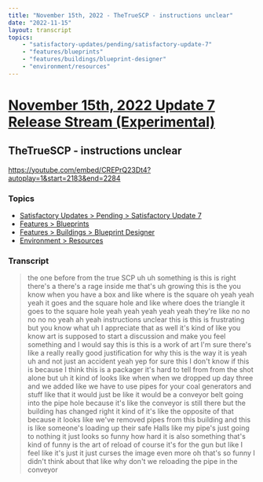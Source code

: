 ```yaml
---
title: "November 15th, 2022 - TheTrueSCP - instructions unclear"
date: "2022-11-15"
layout: transcript
topics:
    - "satisfactory-updates/pending/satisfactory-update-7"
    - "features/blueprints"
    - "features/buildings/blueprint-designer"
    - "environment/resources"
---
```

# [November 15th, 2022 Update 7 Release Stream (Experimental)](../2022-11-15.md)
## TheTrueSCP - instructions unclear
https://youtube.com/embed/CREPrQ23Dt4?autoplay=1&start=2183&end=2284
### Topics
* [Satisfactory Updates > Pending > Satisfactory Update 7](../topics/satisfactory-updates/pending/satisfactory-update-7.md)
* [Features > Blueprints](../topics/features/blueprints.md)
* [Features > Buildings > Blueprint Designer](../topics/features/buildings/blueprint-designer.md)
* [Environment > Resources](../topics/environment/resources.md)

### Transcript

> the one before from the true SCP
> uh
> uh something is this is right there's a
> there's a rage inside me that's uh
> growing this is the you know when you
> have a box and like where is the square
> oh yeah yeah yeah it goes and the square
> hole and like where does the triangle it
> goes to the square hole yeah yeah yeah
> yeah yeah they're like no no no no no
> yeah
> ah yeah instructions unclear this is
> this is frustrating but you know what uh
> I appreciate that as well it's kind of
> like you know art is supposed to start a
> discussion and make you feel something
> and I would say this is this is a work
> of art I'm sure there's like a really
> really good justification for why this
> is the way it is yeah uh and not just an
> accident yeah yep for sure this I don't
> know if this is because I think this is
> a packager it's hard to tell from from
> the shot alone but uh it kind of looks
> like when when we dropped up day three
> and we added like we have to use pipes
> for your coal generators and stuff like
> that it would just be
> like it would be a conveyor belt going
> into the pipe hole because it's like the
> conveyor is still there but the building
> has changed right it kind of it's like
> the opposite of that because it looks
> like we've removed pipes
> from this building and this is like
> someone's loading up their safe Halls
> like my pipe's just going to nothing it
> just looks so funny how hard it is also
> something that's kind of funny is
> the art of reload
> of course it's for the gun but like I
> feel like it's just it just curses the
> image even more oh that's so funny I
> didn't think about that like why don't
> we reloading the pipe in the conveyor
